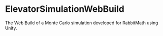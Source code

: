 # ElevatorSimulationWebBuild
 The Web Build of a Monte Carlo simulation developed for RabbitMath using Unity.
